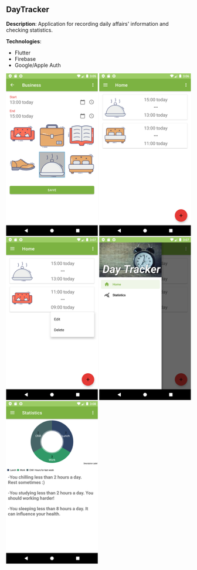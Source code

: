 ## DayTracker
**Description**: Application for recording daily affairs' information and checking statistics.

**Technologies**: 
* Flutter 
* Firebase 
* Google/Apple Auth
    
<div class="row">
  <img src="https://github.com/Vladislav2147/ANDROID/blob/master/DayTracker/screenshots/Screenshot_20210311_180526.png" width=250/>
  <img src="https://github.com/Vladislav2147/ANDROID/blob/master/DayTracker/screenshots/Screenshot_20210311_180601.png" width=250/>
  <img src="https://github.com/Vladislav2147/ANDROID/blob/master/DayTracker/screenshots/Screenshot_20210311_180706.png" width=250/>
  <img src="https://github.com/Vladislav2147/ANDROID/blob/master/DayTracker/screenshots/Screenshot_20210311_180719.png" width=250/>
  <img src="https://github.com/Vladislav2147/ANDROID/blob/master/DayTracker/screenshots/Screenshot_20210311_180809.png" width=250/>
</div>
